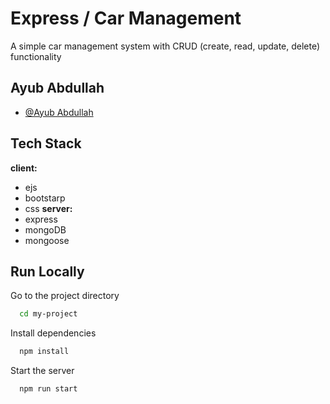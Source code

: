 # Express / Car Management

A simple car management system with CRUD (create, read, update, delete) functionality

## Ayub Abdullah

- [@Ayub Abdullah](https://www.github.com/ayubabdullah)

## Tech Stack

**client:**

- ejs
- bootstarp
- css
  **server:**
- express
- mongoDB
- mongoose

## Run Locally

Go to the project directory

```bash
  cd my-project
```

Install dependencies

```bash
  npm install
```

Start the server

```bash
  npm run start
```
